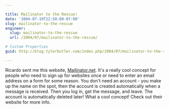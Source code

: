 ```yaml
---

title: Mailinator to the Rescue!
date: '2004-07-19T22:58:00-07:00'
slug: mailinator-to-the-rescue
engineer:
  slug: mailinator-to-the-rescue
  url: /2004/07/mailinator-to-the-rescue/

# Custom Properties
guid: http://blog.tylerbutler.com/index.php/2004/07/mailinator-to-the-rescue/

---
```


Ricardo sent me this website, [Mailinator.net][1]. It's a really cool concept
for people who need to sign up for websites once or need to enter an email
address on a form for some reason. You don't need an account - you make up the
name on the spot, then the account is created automatically when a message is
received. Then you log in, get the message, and leave. The account is
automatically deleted later! What a cool concept! Check out their website for
more info.

   [1]: http://www.mailinator.net

